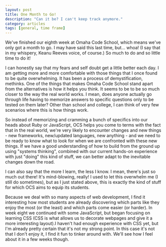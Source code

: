 ```yaml
---
layout: post
title: One Month to Go!
description: "Can it be? I can't keep track anymore."
category: articles
tags: [general, time frame]
---
```


We've finished our eighth week at Omaha Code School, which means we've only got a month to go. I may have said this last time, but... whoa! (I say that in my whispery, Keanu Reeves voice, of course.)  So much to do and so little time to do it! 

I can honestly say that my fears and self doubt get a little better each day. I am getting more and more comfortable with those things that I once found to be quite overwhelming. It has been a process of demystification, methinks. One of the things that makes Omaha Code School stand apart from the alternatives is how it helps you think. It seems to be to be so much closer to the way the real world works. I mean, does anyone actually go through life having to memorize answers to specific questions only to be tested on them later? Other than school and college, I can think of very few scenarios where this is how things work. 

So instead of memorizing and cramming a bunch of specifics into our heads about Ruby or JavaScript, OCS helps you come to terms with the fact that in the real world, we're very likely to encounter changes and new things - new frameworks, new/updated languages, new anything - and we need to be ready to know what to look for when we are confronted with these new things. If we have a good understanding of how to build from the ground up using "systems thinking", combined with our current hands-on experience with just "doing" this kind of stuff, we can better adapt to the inevitable changes down the road.  

I can also say that the more I learn, the less I know. I mean, there's just so much out there! It's mind-blowing, really! I used to let this overwhelm me (I still do sometimes), but as I just stated above, this is exactly the kind of stuff for which OCS aims to equip its students. 

Because we deal with so many aspects of web development, I find it interesting how most students are already discovering which parts like they enjoy the most (or the least) and which parts come easier (or harder). In week eight we continued with some JavaScript, but began focusing on learning CSS (CSS is what allows us to decorate webpages and give it a more interesting layout).I haven't had enough experience with CSS yet, but I'm already pretty certain that it's not my strong point. In this case it's not that I don't enjoy it, I find it fun to tinker around with. We'll see how I feel about it in a few weeks though.  